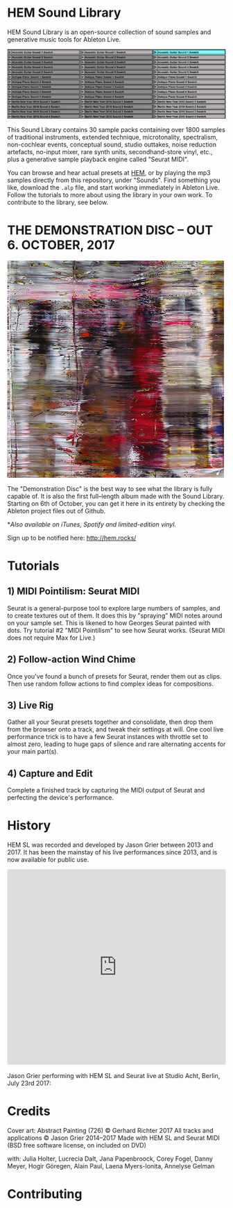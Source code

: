 # HEM Sound Library

HEM Sound Library is an open-source collection of sound samples and generative music tools for Ableton Live.

!["Picture of the wind chime."](Misc/readme/chime.gif "Picture of the wind chime.")

This Sound Library contains 30 sample packs containing over 1800 samples of traditional instruments, extended technique, microtonality, spectralism, non-cochlear events, conceptual sound, studio outtakes, noise reduction artefacts, no-input mixer, rare synth units, secondhand-store vinyl, etc., plus a generative sample playback engine called "Seurat MIDI".

You can browse and hear actual presets at [HEM](https://hem.rocks/sl), or by playing the mp3 samples directly from this repository, under "Sounds". Find something you like, download the `.alp` file, and start working immediately in Ableton Live. Follow the tutorials to more about using the library in your own work. To contribute to the library, see below.

# THE DEMONSTRATION DISC – OUT 6. OCTOBER, 2017

!["The album cover."](Misc/readme/dd-cover-500.jpg "The album cover.")

The "Demonstration Disc" is the best way to see what the library is fully capable of. It is also the first full–length album made with the Sound Library. Starting on 6th of October, you can get it here in its entirety by checking the Ableton project files out of Github.

\*_Also available on iTunes, Spotify and limited-edition vinyl._

Sign up to be notified here: http://hem.rocks/

# Tutorials

## 1) MIDI Pointilism: Seurat MIDI

Seurat is a general-purpose tool to explore large numbers of samples, and to create textures out of them. It does this by "spraying" MIDI notes around on your sample set.  This is likened to how Georges Seurat painted with dots. Try tutorial #2 "MIDI Pointilism" to see how Seurat works. (Seurat MIDI does not require Max for Live.)

## 2) Follow-action Wind Chime

Once you've found a bunch of presets for Seurat, render them out as clips. Then use random follow actions to find complex ideas for compositions.

## 3) Live Rig

Gather all your Seurat presets together and consolidate, then drop them from the browser onto a track, and tweak their settings at will. One cool live performance trick is to have a few Seurat instances with throttle set to almost zero, leading to huge gaps of silence and rare alternating accents for your main part(s).

## 4) Capture and Edit

Complete a finished track by capturing the MIDI output of Seurat and perfecting the device's performance.

# History

HEM SL was recorded and developed by Jason Grier between 2013 and 2017. It has been the  mainstay of his live performances since 2013, and is now available for public use.

<iframe width="100%" height="450" scrolling="no" frameborder="no" src="https://w.soundcloud.com/player/?url=https%3A//api.soundcloud.com/tracks/336965418%3Fsecret_token%3Ds-gfBna&amp;auto_play=false&amp;hide_related=false&amp;show_comments=true&amp;show_user=true&amp;show_reposts=false&amp;visual=true"></iframe>

Jason Grier performing with HEM SL and Seurat live at Studio Acht, Berlin, July 23rd 2017:

# Credits

Cover art: Abstract Painting (726) © Gerhard Richter 2017
All tracks and applications © Jason Grier 2014–2017
Made with HEM SL and Seurat MIDI (BSD free software license, on included on DVD)

with: Julia Holter, Lucrecia Dalt, Jana Papenbroock, Corey Fogel, Danny Meyer, Hogir Göregen, Alain Paul, Laena Myers-Ionita, Annelyse Gelman

# Contributing
